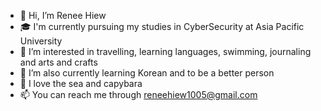 - 👋 Hi, I’m Renee Hiew
- 🎓 I'm currently pursuing my studies in CyberSecurity at Asia Pacific University
- 👀 I’m interested in travelling, learning languages, swimming, journaling and arts and crafts
- 🌱 I’m also currently learning Korean and to be a better person
- 🦫 I love the sea and capybara
- 📫 You can reach me through reneehiew1005@gmail.com

<!---
ReneeHiew/ReneeHiew is a ✨ special ✨ repository because its `README.md` (this file) appears on your GitHub profile.
You can click the Preview link to take a look at your changes.
--->
